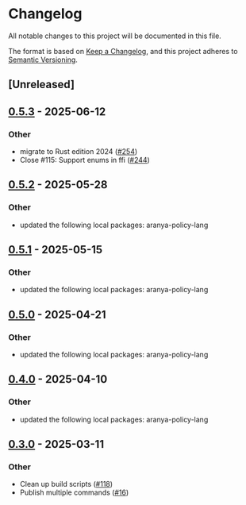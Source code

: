 # Changelog

All notable changes to this project will be documented in this file.

The format is based on [Keep a Changelog](https://keepachangelog.com/en/1.0.0/), 
and this project adheres to [Semantic Versioning](https://semver.org/spec/v2.0.0.html).

## [Unreleased]

## [0.5.3](https://github.com/aranya-project/aranya-core/compare/aranya-policy-derive-v0.5.2...aranya-policy-derive-v0.5.3) - 2025-06-12

### Other

- migrate to Rust edition 2024 ([#254](https://github.com/aranya-project/aranya-core/pull/254))
- Close #115: Support enums in ffi ([#244](https://github.com/aranya-project/aranya-core/pull/244))

## [0.5.2](https://github.com/aranya-project/aranya-core/compare/aranya-policy-derive-v0.5.1...aranya-policy-derive-v0.5.2) - 2025-05-28

### Other

- updated the following local packages: aranya-policy-lang

## [0.5.1](https://github.com/aranya-project/aranya-core/compare/aranya-policy-derive-v0.5.0...aranya-policy-derive-v0.5.1) - 2025-05-15

### Other

- updated the following local packages: aranya-policy-lang

## [0.5.0](https://github.com/aranya-project/aranya-core/compare/aranya-policy-derive-v0.4.0...aranya-policy-derive-v0.5.0) - 2025-04-21

### Other

- updated the following local packages: aranya-policy-lang

## [0.4.0](https://github.com/aranya-project/aranya-core/compare/aranya-policy-derive-v0.3.0...aranya-policy-derive-v0.4.0) - 2025-04-10

### Other

- updated the following local packages: aranya-policy-lang

## [0.3.0](https://github.com/aranya-project/aranya-core/compare/aranya-policy-derive-v0.2.0...aranya-policy-derive-v0.3.0) - 2025-03-11

### Other

- Clean up build scripts ([#118](https://github.com/aranya-project/aranya-core/pull/118))
- Publish multiple commands ([#16](https://github.com/aranya-project/aranya-core/pull/16))
